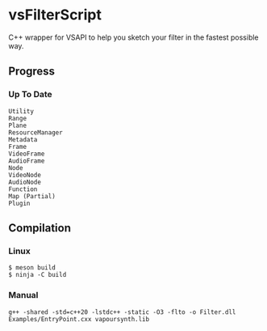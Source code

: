 # vsFilterScript
C++ wrapper for VSAPI to help you sketch your filter in the fastest possible way.

## Progress

### Up To Date

```
Utility
Range
Plane
ResourceManager
Metadata
Frame
VideoFrame
AudioFrame
Node
VideoNode
AudioNode
Function
Map (Partial)
Plugin
```

## Compilation

### Linux

```
$ meson build
$ ninja -C build
```

### Manual

```
g++ -shared -std=c++20 -lstdc++ -static -O3 -flto -o Filter.dll Examples/EntryPoint.cxx vapoursynth.lib
```
